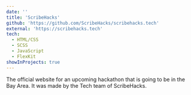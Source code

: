 ```yaml
---
date: ''
title: 'ScribeHacks'
github: 'https://github.com/ScribeHacks/scribehacks.tech'
external: 'https://scribehacks.tech'
tech:
  - HTML/CSS
  - SCSS
  - JavaScript
  - FlexKit
showInProjects: true
---
```


The official website for an upcoming hackathon that is going to be in the Bay Area. It was made by the Tech team of ScribeHacks.
